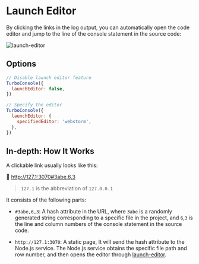 # Launch Editor

By clicking the links in the log output, you can automatically open the code editor and jump to the line of the console statement in the source code:

![launch-editor](https://static.yuy1n.io/launch-editor.gif)

## Options

```js
// Disable launch editor feature
TurboConsole({
  launchEditor: false,
})

// Specify the editor
TurboConsole({
  launchEditor: {
    specifiedEditor: 'webstorm',
  },
})
```

## In-depth: How It Works

A clickable link usually looks like this:

<span class="bg-#00DC8250 px-5px py-2px rd-5px">
🔦
<a href="">
http://127.1:3070#3abe,6,3
</a>
</span>

> `127.1` is the abbreviation of `127.0.0.1`

It consists of the following parts:

- `#3abe,6,3`: A hash attribute in the URL, where `3abe` is a randomly generated string corresponding to a specific file in the project, and `6`,`3` is the line and column numbers of the console statement in the source code.

- `http://127.1:3070`: A static page, It will send the hash attribute to the Node.js service. The Node.js service obtains the specific file path and row number, and then opens the editor through [launch-editor](https://github.com/yyx990803/launch-editor).
